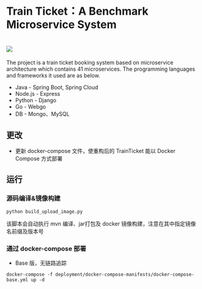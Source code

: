 
# Train Ticket：A Benchmark Microservice System
# <img src="./image/logo.png">
The project is a train ticket booking system based on microservice architecture which contains 41 microservices. The programming languages and frameworks it used are as below.
- Java - Spring Boot, Spring Cloud
- Node.js - Express
- Python - Django
- Go - Webgo
- DB - Mongo、MySQL

## 更改
- 更新 docker-compose 文件，使重构后的 TrainTicket 能以 Docker Compose 方式部署

## 运行
### 源码编译&镜像构建
```shell
python build_upload_image.py
```
该脚本会自动执行 mvn 编译、jar打包及 docker 镜像构建，注意在其中指定镜像名前缀及版本号
### 通过 docker-compose 部署
- Base 版，无链路追踪
```shell
docker-compose -f deployment/docker-compose-manifests/docker-compose-base.yml up -d
```
